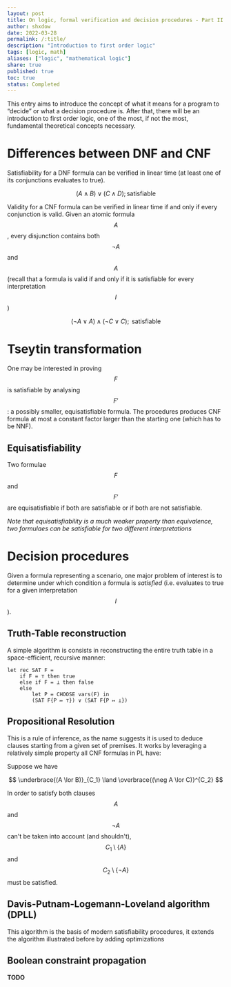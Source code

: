 ```yaml
---
layout: post
title: On logic, formal verification and decision procedures - Part II
author: shxdow
date: 2022-03-28
permalink: /:title/
description: "Introduction to first order logic"
tags: [logic, math]
aliases: ["logic", "mathematical logic"]
share: true
published: true
toc: true
status: Completed
---
```


This entry aims to introduce the concept of what it
means for a program to “decide” or what a decision
procedure is. After that, there will be an
introduction to first order logic, one of the most,
if not the most, fundamental theoretical concepts
necessary.

# Differences between DNF and CNF

Satisfiability for a DNF formula can be verified in
linear time (at least one of its conjunctions
evaluates to true).

$$
(A \land B) \lor (C \land D); \text{satisfiable}
$$

Validity for a CNF formula can be verified in linear
time if and only if every conjunction is valid.
Given an atomic formula $$A$$, every disjunction
contains both $$\neg A$$ and $$A$$ (recall that
a formula is valid if and only if it is satisfiable
for every interpretation $$I$$)

$$
(\neg A \lor A) \land (\neg C \lor C); \text{ satisfiable}
$$

# Tseytin transformation

One may be interested in proving $$F$$ is satisfiable by 
analysing $$F'$$: a possibly smaller, equisatisfiable formula. The
procedures produces CNF formula at most a constant factor
larger than the starting one (which has to be NNF).

## Equisatisfiability

Two formulae $$F$$ and $$F'$$ are equisatisfiable if
both are satisfiable or if both are not satisfiable.

_Note that equisatisfiability is a much weaker
property than equivalence, two formulaes can be
satisfiable for two different interpretations_

# Decision procedures

Given a formula representing a scenario, one major
problem of interest is to determine
under which condition a formula is _satisfied_
(i.e. evaluates to true for a given interpretation
$$I$$).

## Truth-Table reconstruction

A simple algorithm is consists in
reconstructing the entire truth table in a space-efficient,
recursive manner:

```text
let rec SAT F =
    if F = ⊤ then true
    else if F = ⊥ then false
    else
        let P = CHOOSE vars(F) in
        (SAT F{P ↦ ⊤}) ∨ (SAT F{P ↦ ⊥})
```

## Propositional Resolution

This is a rule of inference, as the name suggests it
is used to deduce clauses starting from a given set of
premises. It works by leveraging a relatively simple
property all CNF formulas in PL have:  

Suppose we have

$$
\underbrace{(A \lor B)}_{C_1} \land \overbrace{(\neg A \lor C)}^{C_2}
$$

In order to satisfy both clauses $$A$$ and $$\neg A$$
can't be taken into account (and shouldn't), $$C_1 \setminus \{A\}$$ and
$$C_2 \setminus \{\neg A\}$$ must be satisfied.



## Davis-Putnam-Logemann-Loveland algorithm (DPLL)

This algorithm is the basis of modern satisfiability
procedures, it extends the algorithm illustrated
before by adding optimizations

## Boolean constraint propagation

**TODO**


